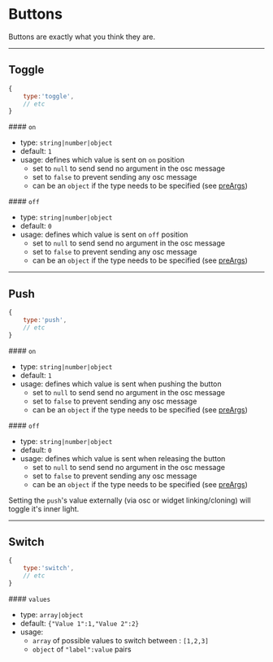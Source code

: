 # Buttons

Buttons are exactly what you think they are.

----

## Toggle
```js
{
    type:'toggle',
    // etc
}
```

#### `on`
- type: `string|number|object`
- default: `1`
- usage: defines which value is sent on `on` position
    - set to `null` to send send no argument in the osc message
    - set to `false` to prevent sending any osc message
    - can be an `object` if the type needs to be specified (see [preArgs](../widgets-generics.md#preargs))

#### `off`
- type: `string|number|object`
- default: `0`
- usage: defines which value is sent on `off` position
    - set to `null` to send send no argument in the osc message
    - set to `false` to prevent sending any osc message
    - can be an `object` if the type needs to be specified (see [preArgs](../widgets-generics.md#preargs))


----

## Push
```js
{
    type:'push',
    // etc
}
```

#### `on`
- type: `string|number|object`
- default: `1`
- usage: defines which value is sent when pushing the button
    - set to `null` to send send no argument in the osc message
    - set to `false` to prevent sending any osc message
    - can be an `object` if the type needs to be specified (see [preArgs](../widgets-generics.md#preargs))

#### `off`
- type: `string|number|object`
- default: `0`
- usage: defines which value is sent when releasing the button
    - set to `null` to send send no argument in the osc message
    - set to `false` to prevent sending any osc message
    - can be an `object` if the type needs to be specified (see [preArgs](../widgets-generics.md#preargs))


Setting the `push`'s value externally (via osc or widget linking/cloning) will toggle it's inner light.


----

## Switch
```js
{
    type:'switch',
    // etc
}
```

#### `values`
- type: `array|object`
- default: `{"Value 1":1,"Value 2":2}`
- usage:
    - `array` of possible values to switch between : `[1,2,3]`
    - `object` of `"label":value` pairs
